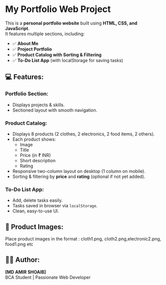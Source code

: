 # My Portfolio Web Project

This is a **personal portfolio website** built using **HTML, CSS, and JavaScript**.  
It features multiple sections, including:

- ✅ **About Me**  
- ✅ **Project Portfolio**  
- ✅ **Product Catalog with Sorting & Filtering**  
- ✅ **To-Do List App** (with localStorage for saving tasks)
## 💻 Features:
### Portfolio Section:
- Displays projects & skills.
- Sectioned layout with smooth navigation.

### Product Catalog:
- Displays 8 products (2 clothes, 2 electronics, 2 food items, 2 others).
- Each product shows:
  - Image
  - Title
  - Price (in ₹ INR)
  - Short description
  - Rating  
- Responsive two-column layout on desktop (1 column on mobile).
- Sorting & filtering by **price** and **rating** (optional if not yet added).

### To-Do List App:
- Add, delete tasks easily.
- Tasks saved in browser via `localStorage`.
- Clean, easy-to-use UI.
## 📸 Product Images:
Place product images in the format : cloth1.png, cloth2.png,electronic2.png, food1.png etc

## 🙋‍♂️ Author:
**[MD AMIR SHOAIB]**  
BCA Student | Passionate Web Developer  

